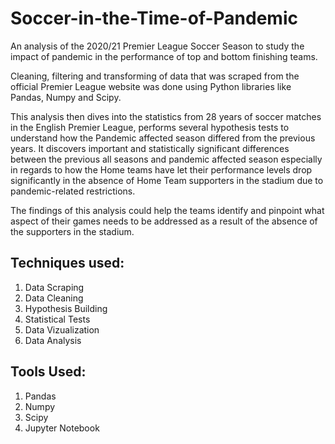 # Soccer-in-the-Time-of-Pandemic

An analysis of the 2020/21 Premier League Soccer Season to study the impact of pandemic in the performance of top and bottom 
finishing teams.

Cleaning, filtering and transforming of data that was scraped from the official Premier League website was done using Python
libraries like Pandas, Numpy and Scipy.

This analysis then dives into the statistics from 28 years of soccer matches in the English Premier League, performs several
hypothesis tests to understand how the Pandemic affected season differed from the previous years. It discovers important and
statistically significant differences between the previous all seasons and pandemic affected season especially in regards to
how the Home teams have let their performance levels drop significantly in the absence of Home Team supporters in the stadium
due to pandemic-related restrictions.

The findings of this analysis could help the teams identify and pinpoint what aspect of their games needs to be addressed as
a result of the absence of the supporters in the stadium.

## Techniques used:
  1. Data Scraping
  2. Data Cleaning
  3. Hypothesis Building
  4. Statistical Tests
  5. Data Vizualization
  6. Data Analysis

## Tools Used:
  1. Pandas
  2. Numpy
  3. Scipy
  4. Jupyter Notebook
